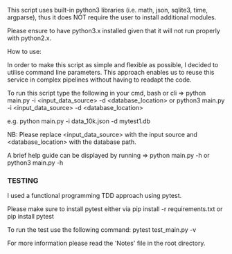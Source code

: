 This script uses built-in python3 libraries (i.e. math, json, sqlite3, time, argparse), thus it does NOT require the user to install additional modules.

Please ensure to have python3.x installed given that it will not run properly with python2.x.

How to use:

In order to make this script as simple and flexible as possible, I decided to utilise command line parameters.
This approach enables us to reuse this service in complex pipelines without having to readapt the code.

To run this script type the following in your cmd, bash or cli => python main.py -i <input_data_source> -d <database_location> or python3 main.py -i <input_data_source> -d <database_location>

e.g. python main.py -i data_10k.json -d mytest1.db

NB: Please replace <input_data_source> with the input source and <database_location> with the database path.

A brief help guide can be displayed by running => python main.py -h or python3 main.py -h


### TESTING

I used a functional programming TDD approach using pytest.

Please make sure to install pytest either via pip install -r requirements.txt or pip install pytest

To run the test use the following command: pytest test_main.py -v

For more information please read the 'Notes' file in the root directory.


